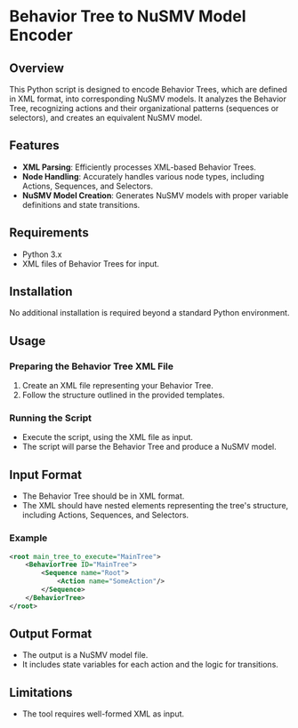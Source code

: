 # Behavior Tree to NuSMV Model Encoder

## Overview
This Python script is designed to encode Behavior Trees, which are defined in XML format, into corresponding NuSMV models. It analyzes the Behavior Tree, recognizing actions and their organizational patterns (sequences or selectors), and creates an equivalent NuSMV model.

## Features
- **XML Parsing**: Efficiently processes XML-based Behavior Trees.
- **Node Handling**: Accurately handles various node types, including Actions, Sequences, and Selectors.
- **NuSMV Model Creation**: Generates NuSMV models with proper variable definitions and state transitions.

## Requirements
- Python 3.x
- XML files of Behavior Trees for input.

## Installation
No additional installation is required beyond a standard Python environment.

## Usage
### Preparing the Behavior Tree XML File
1. Create an XML file representing your Behavior Tree.
2. Follow the structure outlined in the provided templates.

### Running the Script
- Execute the script, using the XML file as input.
- The script will parse the Behavior Tree and produce a NuSMV model.

## Input Format
- The Behavior Tree should be in XML format.
- The XML should have nested elements representing the tree's structure, including Actions, Sequences, and Selectors.

### Example
```xml
<root main_tree_to_execute="MainTree">
    <BehaviorTree ID="MainTree">
        <Sequence name="Root">
            <Action name="SomeAction"/>
        </Sequence>
    </BehaviorTree>
</root>
```

## Output Format
- The output is a NuSMV model file.
- It includes state variables for each action and the logic for transitions.

## Limitations
- The tool requires well-formed XML as input. 

